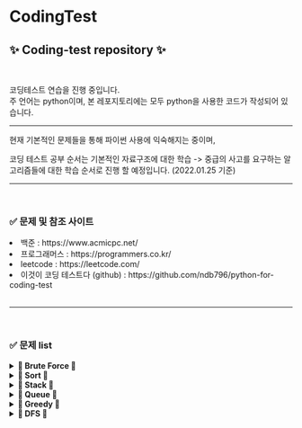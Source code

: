 # CodingTest

<h2><b>✨ Coding-test repository ✨</b></h2>
<br/>
<p> 코딩테스트 연습을 진행 중입니다.<br/>주 언어는 python이며, 본 레포지토리에는 모두 python을 사용한 코드가 작성되어 있습니다.</p>

*** 

<p> 현재 기본적인 문제들을 통해 파이썬 사용에 익숙해지는 중이며, 

코딩 테스트 공부 순서는 기본적인 자료구조에 대한 학습 -> 중급의 사고를 요구하는 알고리즘들에 대한 학습 순서로 진행 할 예정입니다. 
(2022.01.25 기준)  
 </p>

***
<br/>

<h3> <b>✅ 문제 및 참조 사이트</b> </h3>
<li> 백준 : https://www.acmicpc.net/
<li> 프로그래머스 : https://programmers.co.kr/
<li> leetcode : https://leetcode.com/
<li> 이것이 코딩 테스트다 (github) : https://github.com/ndb796/python-for-coding-test 
<br/><br/>

***
<br/>
<h3> <b>✅ 문제 list</b> </h3> 

<details>
<summary> <b>🌸 Brute Force 🌸</b> </summary>
<div markdown="1">
<br/>

| 알고리즘        | 일자         | 문제 사이트  | 문제 번호 | 등급       | 기타 |
|-------------|------------|---------|-------|----------|----|
| Brute Force | 2021.12.31 | [백준-한수](https://www.acmicpc.net/problem/1065)   | 1065 | silver 4 |  |
| Brute Force | 2021.12.30 | [백준-일곱난쟁이](https://www.acmicpc.net/problem/2309)  | 2309 | bronze 2 |  |
| Brute Force | 2022.01.03 | [백준-덩치](https://www.acmicpc.net/problem/7586) | 7586 | silver 5 |  |

</div>
</details>

<details>
<summary> <b>🌸 Sort 🌸</b> </summary>
<div markdown="1">
<br/>

| 알고리즘        | 일자         | 문제 사이트  | 문제 번호 | 등급       | 기타 |
|-------------|------------|---------|-------|----------|----|
| Sort | 2022.01.11 | [회의실 배정](https://www.acmicpc.net/problem/1931)   | 1931  | silver 5 |
| Sort | 2022.01.07 | [국영수](https://www.acmicpc.net/problem/10825)      | 10825 | silver 4 |
| Sort | 2022.01.11 | [치킨 TOP N](https://www.acmicpc.net/problem/11582) | 11582 | silver 4 |

</div>
</details>

<details>
<summary> <b>🌸 Stack 🌸</b> </summary>
<div markdown="1">
<br/>

| 알고리즘        | 일자         | 문제 사이트  | 문제 번호 | 등급       | 기타 |
|-------------|------------|---------|-------|----------|----|
| Stack | 2022.01.18 | [탑](https://www.acmicpc.net/problem/2493)  | 2493  | gold 5   |
| Stack | 2022.01.16 | [외계인의 기타 연주](https://www.acmicpc.net/problem/2841) | 2841  | silver 1 |
| Stack | 2022.01.18 | [제로](https://www.acmicpc.net/problem/10773)         | 10773 | silver 4 |
| Stack | 2022.01.17 | [쇠막대기](https://www.acmicpc.net/problem/10799)       | 10799 | silver 3 |
| Stack | 2022.01.15 | [스택](https://www.acmicpc.net/problem/10828)         | 10828 | silver 4 |
| Stack | 2022.01.15 | [막대기](https://www.acmicpc.net/problem/17608)        | 17608 | bronze 2 |

</div>
</details>

<details>
<summary> <b>🌸 Queue 🌸</b> </summary>
<div markdown="1">
<br/>

| 알고리즘        | 일자         | 문제 사이트  | 문제 번호 | 등급       | 기타 |
|-------------|------------|---------|-------|----------|----|
| Queue | 2022.01.22 | [큐](https://www.acmicpc.net/problem/10845) | 10845 | silver 4 |

</div>
</details>

<details>
<summary> <b>🌸 Greedy 🌸</b> </summary>
<div markdown="1">
<br/>

| 알고리즘        | 일자         | 문제 사이트  | 문제 번호 | 등급       | 기타 |
|-------------|------------|---------|-------|----------|----|
| Greedy | 2022.01.18 | [설탕 배달](https://www.acmicpc.net/problem/2839) | 2839  | bronze 1 |
| Greedy | 2022.01.22 | [폴리노미오](https://www.acmicpc.net/problem/1343) | 1343  | silver 5 |
| Greedy | 2022.01.18 | [신입 사원](https://www.acmicpc.net/problem/1946) | 1946  | silver 1 |
| Greedy | 2022.01.22 | [거스름돈](https://www.acmicpc.net/problem/14916) | 14916 | silver 5 |
| Greedy | 2022.01.22 | [A->B](https://www.acmicpc.net/problem/16953)  | 16953 | silver 1 |

</div>
</details>

<details>
<summary> <b>🌸 DFS 🌸</b> </summary>
<div markdown="1">
<br/>

| 알고리즘        | 일자         | 문제 사이트  | 문제 번호 | 등급       | 기타 |
|-------------|------------|---------|-------|----------|----|
| DFS | 2022.02.21 | [단지 번호 붙이기](https://www.acmicpc.net/problem/2667) | 2667 | silver 1 |
| DFS | 2022.02.21 | [유기농 배추](https://www.acmicpc.net/problem/1012) | 1012 | silver 2 |
| DFS |  |  |  |  |
| DFS |  |  |  |  |
| DFS |  |  |  |  |

</div>
</details>

<br/>